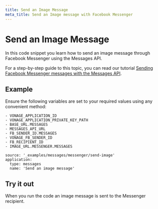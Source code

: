 ```yaml
---
title: Send an Image Message
meta_title: Send an Image message with Facebook Messenger
---
```


# Send an Image Message

In this code snippet you learn how to send an image message through Facebook Messenger using the Messages API.

For a step-by-step guide to this topic, you can read our tutorial [Sending Facebook Messenger messages with the Messages API](/tutorials/sending-facebook-messenger-messages-with-messages-api).

## Example

Ensure the following variables are set to your required values using any convenient method:

```snippet_variables
- VONAGE_APPLICATION_ID
- VONAGE_APPLICATION_PRIVATE_KEY_PATH
- BASE_URL.MESSAGES
- MESSAGES_API_URL
- FB_SENDER_ID.MESSAGES
- VONAGE_FB_SENDER_ID
- FB_RECIPIENT_ID
- IMAGE_URL.MESSENGER.MESSAGES
```

```code_snippets
source: '_examples/messages/messenger/send-image'
application:
  type: messages
  name: 'Send an image message'
```

## Try it out

When you run the code an image message is sent to the Messenger recipient.
